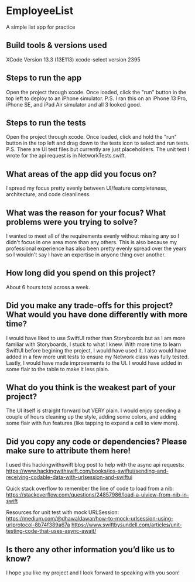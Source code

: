 # EmployeeList
A simple list app for practice

## Build tools & versions used
XCode Version 13.3 (13E113)
xcode-select version 2395

## Steps to run the app
Open the project through xcode.
Once loaded, click the "run" button in the top left to deploy to an iPhone simulator.
P.S. I ran this on an iPhone 13 Pro, iPhone SE, and iPad Air simulator and all 3 looked good.

## Steps to run the tests
Open the project through xcode.
Once loaded, click and hold the "run" button in the top left and drag down to the tests icon to select and run tests.
P.S. There are UI test files but currently are just placeholders. The unit test I wrote for the api request is in NetworkTests.swift.

## What areas of the app did you focus on?
I spread my focus pretty evenly between UI/feature completeness, architecture, and code cleanliness.

## What was the reason for your focus? What problems were you trying to solve?
I wanted to meet all of the requirements evenly without missing any so I didn't focus in one area
more than any others. This is also because my professional experience has also been pretty evenly
spread over the years so I wouldn't say I have an expertise in anyone thing over another.

## How long did you spend on this project?
About 6 hours total across a week.

## Did you make any trade-offs for this project? What would you have done differently with more time?
I would have liked to use SwiftUI rather than Storyboards but as I am more familiar with Storyboards, 
I stuck to what I knew. With more time to learn SwiftUI before begining the project, I would have used it.
I also would have added in a few more unit tests to ensure my Network class was fully tested.
Lastly, I would have made improvements to the UI. I would have added in some flair to the table to make
it less plain.

## What do you think is the weakest part of your project?
The UI itself is straight forward but VERY plain. I would enjoy spending a couple of hours cleaning 
up the style, adding some colors, and adding some flair with fun features (like tapping to expand a cell to view more).

## Did you copy any code or dependencies? Please make sure to attribute them here!
I used this hackingwithswift blog post to help with the async api requests:
https://www.hackingwithswift.com/books/ios-swiftui/sending-and-receiving-codable-data-with-urlsession-and-swiftui

Quick stack overflow to remember the line of code to load from a nib:
https://stackoverflow.com/questions/24857986/load-a-uiview-from-nib-in-swift

Resources for unit test with mock URLSession:
https://medium.com/@dhawaldawar/how-to-mock-urlsession-using-urlprotocol-8b74f389a67a
https://www.swiftbysundell.com/articles/unit-testing-code-that-uses-async-await/

## Is there any other information you’d like us to know?
I hope you like my project and I look forward to speaking with you soon!

